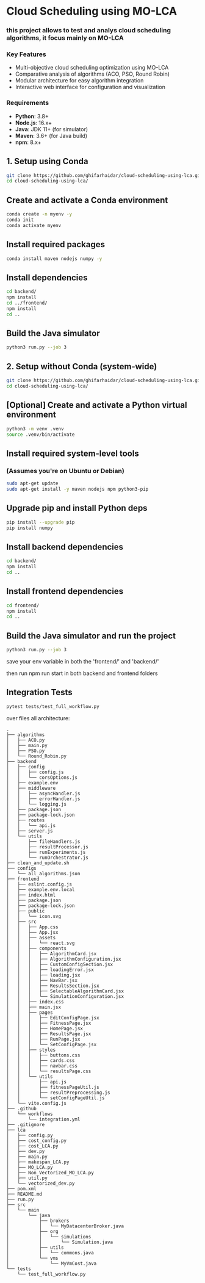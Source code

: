 # Cloud Scheduling using MO-LCA

### this project allows to test and analys cloud scheduling algorithms, it focus mainly on MO-LCA

### Key Features

- Multi-objective cloud scheduling optimization using MO-LCA
- Comparative analysis of algorithms (ACO, PSO, Round Robin)
- Modular architecture for easy algorithm integration
- Interactive web interface for configuration and visualization

### Requirements

- **Python**: 3.8+
- **Node.js**: 16.x+
- **Java**: JDK 11+ (for simulator)
- **Maven**: 3.6+ (for Java build)
- **npm**: 8.x+

## 1. Setup using Conda

```bash
git clone https://github.com/ghifarhaidar/cloud-scheduling-using-lca.git
cd cloud-scheduling-using-lca/
```

## Create and activate a Conda environment

```bash
conda create -n myenv -y
conda init
conda activate myenv
```

## Install required packages

```bash
conda install maven nodejs numpy -y
```

## Install dependencies

```bash
cd backend/
npm install
cd ../frontend/
npm install
cd ..
```

## Build the Java simulator

```bash
python3 run.py --job 3
```

## 2. Setup without Conda (system-wide)

```bash
git clone https://github.com/ghifarhaidar/cloud-scheduling-using-lca.git
cd cloud-scheduling-using-lca/
```

## [Optional] Create and activate a Python virtual environment

```bash
python3 -m venv .venv
source .venv/bin/activate
```

## Install required system-level tools

### (Assumes you're on Ubuntu or Debian)

```bash
sudo apt-get update
sudo apt-get install -y maven nodejs npm python3-pip
```

## Upgrade pip and install Python deps

```bash
pip install --upgrade pip
pip install numpy
```

## Install backend dependencies

```bash
cd backend/
npm install
cd ..
```

## Install frontend dependencies

```bash
cd frontend/
npm install
cd ..
```

## Build the Java simulator and run the project

```bash
python3 run.py --job 3
```

save your env variable in both the 'frontend/' and 'backend/'

then run npm run start in both backend and frontend folders

## Integration Tests

```bash
pytest tests/test_full_workflow.py
```

over files all architecture:

```
.
├── algorithms
│   ├── ACO.py
│   ├── main.py
│   ├── PSO.py
│   └── Round_Robin.py
├── backend
│   ├── config
│   │   ├── config.js
│   │   └── corsOptions.js
│   ├── example.env
│   ├── middleware
│   │   ├── asyncHandler.js
│   │   ├── errorHandler.js
│   │   └── logging.js
│   ├── package.json
│   ├── package-lock.json
│   ├── routes
│   │   └── api.js
│   ├── server.js
│   └── utils
│       ├── fileHandlers.js
│       ├── resultProcessor.js
│       ├── runExperiments.js
│       └── runOrchestrator.js
├── clean_and_update.sh
├── configs
│   └── all_algorithms.json
├── frontend
│   ├── eslint.config.js
│   ├── example.env.local
│   ├── index.html
│   ├── package.json
│   ├── package-lock.json
│   ├── public
│   │   └── icon.svg
│   ├── src
│   │   ├── App.css
│   │   ├── App.jsx
│   │   ├── assets
│   │   │   └── react.svg
│   │   ├── components
│   │   │   ├── AlgorithmCard.jsx
│   │   │   ├── AlgorithmConfiguration.jsx
│   │   │   ├── CustomConfigSection.jsx
│   │   │   ├── loadingError.jsx
│   │   │   ├── loading.jsx
│   │   │   ├── NavBar.jsx
│   │   │   ├── ResultsSection.jsx
│   │   │   ├── SelectableAlgorithmCard.jsx
│   │   │   └── SimulationConfiguration.jsx
│   │   ├── index.css
│   │   ├── main.jsx
│   │   ├── pages
│   │   │   ├── EditConfigPage.jsx
│   │   │   ├── FitnessPage.jsx
│   │   │   ├── HomePage.jsx
│   │   │   ├── ResultsPage.jsx
│   │   │   ├── RunPage.jsx
│   │   │   └── SetConfigPage.jsx
│   │   ├── styles
│   │   │   ├── buttons.css
│   │   │   ├── cards.css
│   │   │   ├── navbar.css
│   │   │   └── resultsPage.css
│   │   └── utils
│   │       ├── api.js
│   │       ├── fitnessPageUtil.js
│   │       ├── resultPreprocessing.js
│   │       └── setConfigPageUtil.js
│   └── vite.config.js
├── .github
│   └── workflows
│       └── integration.yml
├── .gitignore
├── lca
│   ├── config.py
│   ├── cost_config.py
│   ├── cost_LCA.py
│   ├── dev.py
│   ├── main.py
│   ├── makespan_LCA.py
│   ├── MO_LCA.py
│   ├── Non_Vectorized_MO_LCA.py
│   ├── util.py
│   └── vectorized_dev.py
├── pom.xml
├── README.md
├── run.py
├── src
│   └── main
│       └── java
│           ├── brokers
│           │   └── MyDatacenterBroker.java
│           ├── org
│           │   └── simulations
│           │       └── Simulation.java
│           ├── utils
│           │   └── commons.java
│           └── vms
│               └── MyVmCost.java
└── tests
    └── test_full_workflow.py
```
